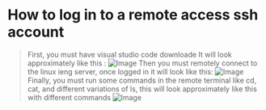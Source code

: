 # How to log in to a remote access ssh account
> First, you must have visual studio code downloade It will look approximately like this :
![Image](https://i.imgur.com/sxz2O8v.png)
> Then you must remotely connect to the linux ieng server, once logged in it will look like this:
![Image](https://i.imgur.com/jlO1yhT.png)
> Finally, you must run some commands in the remote terminal like cd, cat, and different variations of ls, this will look approximately like this with different commands 
![Image](https://i.imgur.com/twR1EUI.png)

